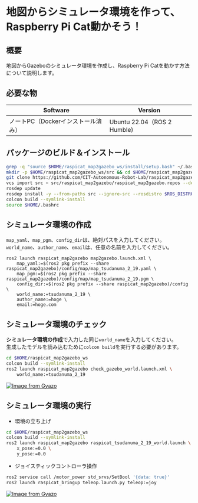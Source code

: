 # 地図からシミュレータ環境を作って、Raspberry Pi Cat動かそう！

## 概要
地図からGazeboのシミュレータ環境を作成し、Raspberry Pi Catを動かす方法について説明します。 

## 必要な物
| Software         | Version                                      |
| ---------------- | -------------------------------------------- | 
| ノートPC（Dockerインストール済み）         | Ubuntu 22.04（ROS 2 Humble) |

## パッケージのビルド＆インストール

```sh
grep -q "source $HOME/raspicat_map2gazebo_ws/install/setup.bash" ~/.bashrc || echo "source $HOME/raspicat_map2gazebo_ws/install/setup.bash" >> ~/.bashrc
mkdir -p $HOME/raspicat_map2gazebo_ws/src && cd $HOME/raspicat_map2gazebo_ws
git clone https://github.com/CIT-Autonomous-Robot-Lab/raspicat_map2gazebo.git src/raspicat_map2gazebo
vcs import src < src/raspicat_map2gazebo/raspicat_map2gazebo.repos --debug
rosdep update
rosdep install -y --from-paths src --ignore-src --rosdistro $ROS_DISTRO
colcon build --symlink-install
source $HOME/.bashrc
```

## シミュレータ環境の作成
`map_yaml`、`map_pgm`、`config_dir`は、絶対パスを入力してください。  
`world_name`、`author_name`、`email`は、任意の名前を入力してください。

```
ros2 launch raspicat_map2gazebo map2gazebo.launch.xml \
    map_yaml:=$(ros2 pkg prefix --share raspicat_map2gazebo)/config/map/map_tsudanuma_2_19.yaml \
    map_pgm:=$(ros2 pkg prefix --share raspicat_map2gazebo)/config/map/map_tsudanuma_2_19.pgm \
    config_dir:=$(ros2 pkg prefix --share raspicat_map2gazebo)/config \
    world_name:=tsudanuma_2_19 \
    author_name:=hoge \
    email:=hoge.com
```

## シミュレータ環境のチェック
**シミュレータ環境の作成**で入力した同じ`world_name`を入力してください。  
生成したモデルを読み込むために`colcon build`を実行する必要があります。
```bash
cd $HOME/raspicat_map2gazebo_ws
colcon build --symlink-install
ros2 launch raspicat_map2gazebo check_gazebo_world.launch.xml \
    world_name:=tsudanuma_2_19
```

[![Image from Gyazo](https://i.gyazo.com/e63309d74a689ba7f740d74e3c03d436.png)](https://gyazo.com/e63309d74a689ba7f740d74e3c03d436)

## シミュレータ環境の実行
* 環境の立ち上げ
```bash
cd $HOME/raspicat_map2gazebo_ws
colcon build --symlink-install
ros2 launch raspicat_map2gazebo raspicat_tsudanuma_2_19_world.launch \
    x_pose:=0.0 \
    y_pose:=0.0
```

* ジョイスティックコントローラ操作
```bash
ros2 service call /motor_power std_srvs/SetBool '{data: true}'
ros2 launch raspicat_bringup teleop.launch.py teleop:=joy
```

[![Image from Gyazo](https://i.gyazo.com/ee6f2b936329faaac3a8cc28f169c10e.png)](https://gyazo.com/ee6f2b936329faaac3a8cc28f169c10e)